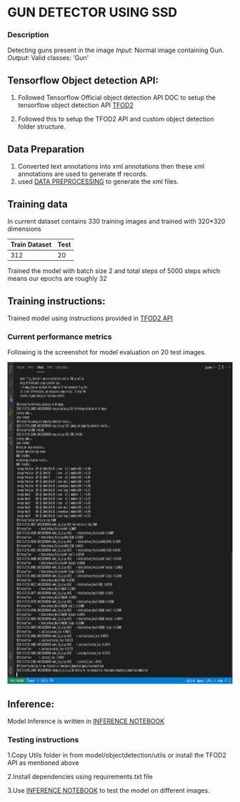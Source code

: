 # GUN DETECTOR USING SSD

### Description
 Detecting guns present in the image 
_Input_: Normal image containing Gun.
_Output_: Valid classes: 'Gun'

## Tensorflow Object detection API:
  1. Followed Tensorflow Official object detection API DOC to setup the tensorflow object detection API [TFOD2](https://tensorflow-object-detection-api-tutorial.readthedocs.io/en/latest/)

  2. Followed this to setup the TFOD2 API and custom object detection folder structure.

## Data Preparation   
  1. Converted text annotations into xml annotations then these xml annotations are used to generate tf records.
  2. used [DATA PREPROCESSING](data_preprocessing.ipynb) to generate the xml files.

## Training data 

In current dataset contains 330 training images and trained with 320*320 dimensions 

 Train Dataset | Test | 
| --- | --- |
| 312| 20|

Trained the model with batch size 2 and total steps of 5000 steps which means our epochs are roughly 32


## Training instructions: 
 Trained model using instructions provided in [TFOD2 API](https://tensorflow-object-detection-api-tutorial.readthedocs.io/en/latest/)



### Current performance metrics 

 
Following is the screenshot for model evaluation on 20 test images.

 <img src = "files/modeal_eval.png" height="720" width="1080"/> 


## Inference:
Model Inference is written in [INFERENCE NOTEBOOK](inference.ipynb)


### Testing instructions 

1.Copy Utils folder in from model/objectdetection/utils or install the TFOD2 API as mentioned above

2.Install dependencies using requirements.txt file

3.Use [INFERENCE NOTEBOOK](inference.ipynb) to test the model on different images.
